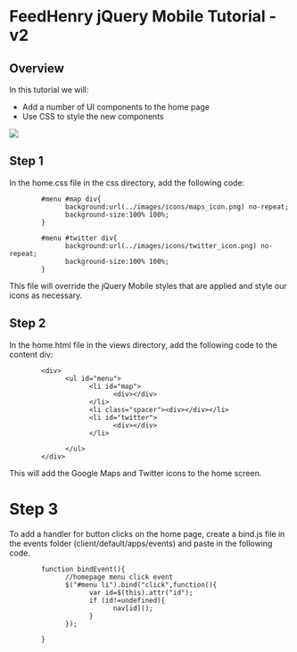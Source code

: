 # FeedHenry jQuery Mobile Tutorial - v2

## Overview
In this tutorial we will: 

* Add a number of UI components to the home page
* Use CSS to style the new components

![](https://github.com/feedhenry/FH-Training-App-Sencha/raw/v2/docs/HomeView.png)


## Step 1
In the home.css file in the css directory, add the following code:

            #menu #map div{
                  background:url(../images/icons/maps_icon.png) no-repeat;
                  background-size:100% 100%;
            }

            #menu #twitter div{
                  background:url(../images/icons/twitter_icon.png) no-repeat;
                  background-size:100% 100%;
            }

This file will override the jQuery Mobile styles that are applied and style our icons as necessary.


## Step 2
In the home.html file in the views directory, add the following code to the content div:

            <div>
                  <ul id="menu">
                        <li id="map">
                              <div></div>
                        </li>
                        <li class="spacer"><div></div></li>
                        <li id="twitter">
                              <div></div>
                        </li>
                        
                  </ul>
            </div>

This will add the Google Maps and Twitter icons to the home screen.


# Step 3
To add a handler for button clicks on the home page, create a bind.js file in the events folder (client/default/apps/events) and paste in the following code.

            function bindEvent(){
                  //homepage menu click event
                  $("#menu li").bind("click",function(){
                        var id=$(this).attr("id");
                        if (id!=undefined){
                              nav[id]();
                        }
                  });
                  
            }




